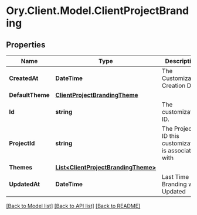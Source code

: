 # Ory.Client.Model.ClientProjectBranding

## Properties

Name | Type | Description | Notes
------------ | ------------- | ------------- | -------------
**CreatedAt** | **DateTime** | The Customization Creation Date | [readonly] 
**DefaultTheme** | [**ClientProjectBrandingTheme**](ClientProjectBrandingTheme.md) |  | 
**Id** | **string** | The customization ID. | [readonly] 
**ProjectId** | **string** | The Project&#39;s ID this customization is associated with | 
**Themes** | [**List&lt;ClientProjectBrandingTheme&gt;**](ClientProjectBrandingTheme.md) |  | 
**UpdatedAt** | **DateTime** | Last Time Branding was Updated | [readonly] 

[[Back to Model list]](../README.md#documentation-for-models) [[Back to API list]](../README.md#documentation-for-api-endpoints) [[Back to README]](../README.md)

